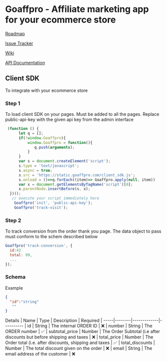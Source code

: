 # Goaffpro - Affiliate marketing app for your ecommerce store


[Roadmap](https://github.com/anujtenani/goaffpro/projects/3)

[Issue Tracker](https://github.com/anujtenani/goaffpro/issues)

[Wiki](https://docs.goaffpro.com)

[API Documentation](https://api.goaffpro.com/docs/admin)


## Client SDK
To integrate with your ecommerce store

### Step 1
To load client SDK on your pages. Must be added to all the pages. Replace public-api-key with the given api key from the admin interface
```javascript
 (function () {
      let q = [];
      if(!window.Goaffpro){
          window.Goaffpro = function(){
             q.push(arguments);
          }
      }
      var s = document.createElement('script');
      s.type = 'text/javascript';
      s.async = true;
      s.src = 'https://static.goaffpro.com/client_sdk.js';
      s.onload = ()=>q.forEach((item)=> Goaffpro.apply(null, item))
      var x = document.getElementsByTagName('script')[0];
      x.parentNode.insertBefore(s, x);
  })();
   // execute your script immediately here
    Goaffpro('init', 'public-api-key');
    Goaffpro('track-visit');
```

### Step 2
To track conversion from the order thank you page. The data object to pass must conform to the schem described below
```javascript
Goaffpro('track-conversion', { 
  id:42
  total: 99,
  ...
});

```

### Schema

Example
``` json
{
  "id":"string"
   ""
}
```

Details
| Name | Type | Description | Required |
-----|--------|-------------|----------
| id | String | The internal ORDER ID | ❌
| number | String | The ORDER number | ✅ 
| subtotal_price | Number | The Order Subtotal (i.e after discounts but before shipping and taxes |  ❌
| total_price | Number | The Order total (i.e. after discounts, shipping and taxes | ✅ 
| total_discounts | Number | The total discount given on the order | ❌
| email | String | The email address of the customer | ❌


